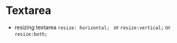 Textarea
======================
- resizing textarea ```resize: horizontal; ``` or ```resize:vertical;``` or ```resize:both;```
